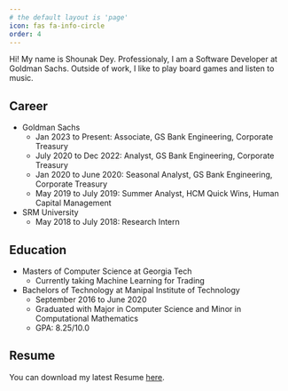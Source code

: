 ```yaml
---
# the default layout is 'page'
icon: fas fa-info-circle
order: 4
---
```

<!-- 
> Add Markdown syntax content to file `_tabs/about.md`{: .filepath } and it will show up on this page.
{: .prompt-tip } -->

Hi! My name is Shounak Dey. Professionaly, I am a Software Developer at Goldman Sachs. Outside of work,
I like to play board games and listen to music.

## Career
- Goldman Sachs
    - Jan 2023 to Present: Associate, GS Bank Engineering, Corporate Treasury
    - July 2020 to Dec 2022: Analyst, GS Bank Engineering, Corporate Treasury
    - Jan 2020 to June 2020: Seasonal Analyst, GS Bank Engineering, Corporate Treasury
    - May 2019 to July 2019: Summer Analyst, HCM Quick Wins, Human Capital Management
- SRM University
    - May 2018 to July 2018: Research Intern

## Education
- Masters of Computer Science at Georgia Tech
    - Currently taking Machine Learning for Trading
- Bachelors of Technology at Manipal Institute of Technology 
    - September 2016 to June 2020
    - Graduated with Major in Computer Science and Minor in Computational Mathematics
    - GPA: 8.25/10.0

## Resume
You can download my latest Resume [here](assets/info/ShounakDey.pdf).